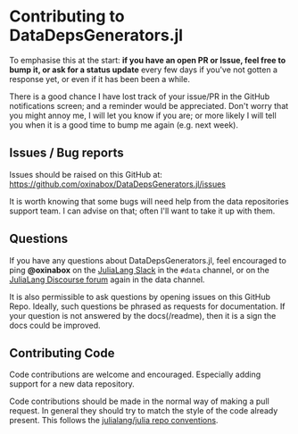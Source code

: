 # Contributing to DataDepsGenerators.jl

To emphasise this at the start:
**if you have an open PR or Issue, feel free to bump it, or ask for a status update**
every few days if you've not gotten a response yet,
or even if it has been been a while.

There is a good chance I have lost track of your issue/PR in the GitHub notifications screen;
and a reminder would be appreciated.
Don't worry that you might annoy me, I will let you know if you are;
or more likely I will tell you when it is a good time to bump me again (e.g. next week).


## Issues / Bug reports

Issues should be raised on this GitHub at:
https://github.com/oxinabox/DataDepsGenerators.jl/issues

It is worth knowing that some bugs will need help from the data repositories support team.
I can advise on that; often I'll want to take it up with them.


## Questions

If you have any questions about DataDepsGenerators.jl,
feel encouraged to ping **@oxinabox** on the [JuliaLang Slack](https://slackinvite.julialang.org/) in the `#data` channel,
or on the [JuliaLang Discourse forum](https://discourse.julialang.org/c/domain/data) again in the data channel.

It is also permissible to ask questions by opening issues on this GitHub Repo.
Ideally, such questions be phrased as requests for documentation.
If your question is not answered by the docs(/readme), then it is a sign the docs could be improved.

## Contributing Code
Code contributions are welcome and encouraged.
Especially adding support for a new data repository.

Code contributions should be made in the normal way of making a pull request.
In general they should try to match the style of the code already present.
This follows the [julialang/julia repo conventions](https://github.com/JuliaLang/julia/blob/master/CONTRIBUTING.md#code-formatting-guidelines).
